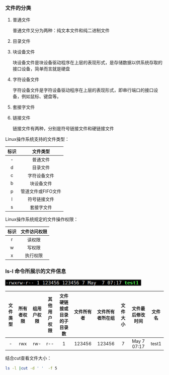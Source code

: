 ### 文件的分类

1. 普通文件

   普通文件又分为两种：纯文本文件和纯二进制文件

2. 目录文件

3. 块设备文件

   块设备文件是块设备驱动程序在上层的表现形式，是存储数据以供系统存取的接口设备，简单而言就是硬盘

4. 字符设备文件

   字符设备文件是字符设备驱动程序在上层的表现形式，即串行端口的接口设备，例如鼠标、键盘等。

5. 套接字文件

6. 链接文件

   链接文件有两种，分别是符号链接文件和硬链接文件

Linux操作系统支持的文件类型：

| 标识 |      文件类型      |
| :--: | :----------------: |
|  -   |      普通文件      |
|  d   |      目录文件      |
|  c   |    字符设备文件    |
|  b   |     块设备文件     |
|  p   | 管道文件或FIFO文件 |
|  l   |    符号链接文件    |
|  s   |     套接字文件     |

Linux操作系统规定的文件操作权限：

| 标识 | 文件访问权限 |
| :--: | :----------: |
|  r   |    读权限    |
|  w   |    写权限    |
|  x   |   执行权限   |

### ls-l 命令所展示的文件信息

![文件信息](.\picture\文件信息.png)

| 文件类型 | 所有者权限 | 组用户权限 | 其他用户权限 | 文件硬链接或目录的子目录数 | 文件所有者 | 文件所有者所在组 | 文件大小 | 文件最后修改时间 | 文件名 |
| :------: | :--------: | :--------: | :----------: | :------------------------: | :--------: | :--------------: | :------: | :--------------: | :----: |
|    -     |    rwx     |    rw-     |     r--      |             1              |   123456   |      123456      |    7     |   May 7  07:17   | test1  |

结合cut查看文件大小：

```bash
ls -l |cut -d ' '  -f 5
```

